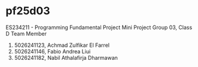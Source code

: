 # pf25d03
ES234211 - Programming Fundamental Project
Mini Project
Group 03, Class D
Team Member
1. 5026241123, Achmad Zulfikar El Farrel
2. 5026241146, Fabio Andrea Liui
3. 5026241182, Nabil Athalafirja Dharmawan
